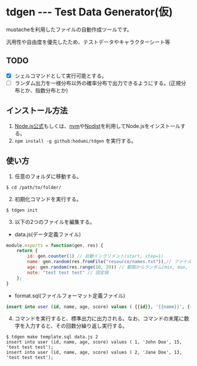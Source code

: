 # tdgen --- Test Data Generator(仮)
mustacheを利用したファイルの自動作成ツールです。  

汎用性や自由度を優先したため、テストデータやキャラクターシート等

## TODO
- [x] シェルコマンドとして実行可能とする。
- [ ] ランダム出力を一様分布以外の確率分布で出力できるようにする。(正規分布とか、指数分布とか)

## インストール方法
1. [Node.js公式](https://nodejs.org/en/)もしくは、[nvm](https://github.com/creationix/nvm)や[Nodist](https://github.com/marcelklehr/nodist)を利用してNode.jsをインストールする。
2. `npm install -g github:hodumi/tdgen` を実行する。

## 使い方
1. 任意のフォルダに移動する。

``` shell
$ cd /path/to/folder/
```

2. 初期化コマンドを実行する。

``` shell
$ tdgen init
```

3. 以下の2つのファイルを編集する。
- data.js(データ定義ファイル)

```javascript
module.exports = function(gen, res) {
    return {
        id: gen.counter(1) // 自動インクリメント(start, step=1)
        name: gen.random(res.fromFile("resource/names.txt")),// ファイル内の行からランダム出力
        age: gen.random(res.range(10, 20)) // 範囲からランダム(min, max, step=1)
        note: "test test test" // 固定値
	};
}
```

- format.sql(ファイルフォーマット定義ファイル)

```sql
insert into user (id, name, age, score) values ( {{id}}, '{{name}}', {{age}}, '{{note}}' );
```

4. コマンドを実行すると、標準出力に出力される。なお、コマンドの末尾に数字を入力すると、その回数分繰り返し実行する。

```shell
$ tdgen make template.sql data.js 2
insert into user (id, name, age, score) values ( 1, 'John Doe', 15, 'test test test');
insert into user (id, name, age, score) values ( 2, 'Jane Doe', 13, 'test test test');
```

